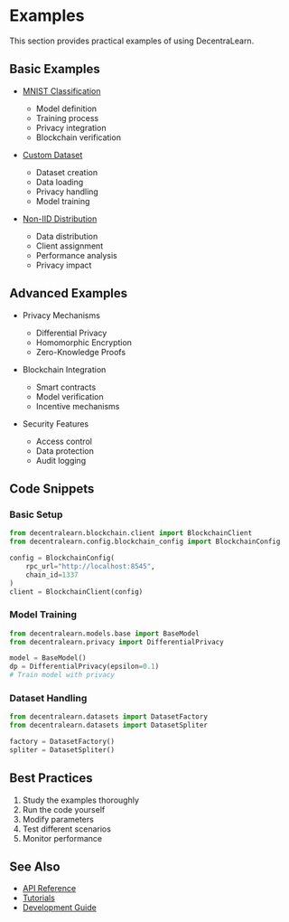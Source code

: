 # Examples

This section provides practical examples of using DecentraLearn.

## Basic Examples

- [MNIST Classification](mnist_classification.md)
  - Model definition
  - Training process
  - Privacy integration
  - Blockchain verification

- [Custom Dataset](custom_dataset.md)
  - Dataset creation
  - Data loading
  - Privacy handling
  - Model training

- [Non-IID Distribution](non_iid_distribution.md)
  - Data distribution
  - Client assignment
  - Performance analysis
  - Privacy impact

## Advanced Examples

- Privacy Mechanisms
  - Differential Privacy
  - Homomorphic Encryption
  - Zero-Knowledge Proofs

- Blockchain Integration
  - Smart contracts
  - Model verification
  - Incentive mechanisms

- Security Features
  - Access control
  - Data protection
  - Audit logging

## Code Snippets

### Basic Setup

```python
from decentralearn.blockchain.client import BlockchainClient
from decentralearn.config.blockchain_config import BlockchainConfig

config = BlockchainConfig(
    rpc_url="http://localhost:8545",
    chain_id=1337
)
client = BlockchainClient(config)
```

### Model Training

```python
from decentralearn.models.base import BaseModel
from decentralearn.privacy import DifferentialPrivacy

model = BaseModel()
dp = DifferentialPrivacy(epsilon=0.1)
# Train model with privacy
```

### Dataset Handling

```python
from decentralearn.datasets import DatasetFactory
from decentralearn.datasets import DatasetSpliter

factory = DatasetFactory()
spliter = DatasetSpliter()
```

## Best Practices

1. Study the examples thoroughly
2. Run the code yourself
3. Modify parameters
4. Test different scenarios
5. Monitor performance

## See Also

- [API Reference](../api/README.md)
- [Tutorials](../tutorials/README.md)
- [Development Guide](../development/README.md) 